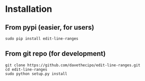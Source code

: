 Installation
=============

From pypi (easier, for users)
--------------------

```
sudo pip install edit-line-ranges
```


From git repo (for development)
----------------

```
git clone https://github.com/davethecipo/edit-line-ranges.git
cd edit-line-ranges
sudo python setup.py install
```




